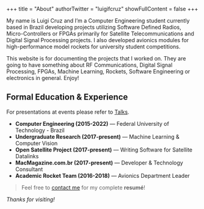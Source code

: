 +++
title = "About"
authorTwitter = "luigifcruz"
showFullContent = false
+++

My name is Luigi Cruz and I’m a Computer Engineering student currently based in Brazil developing projects utilizing Software Defined Radios, Micro-Controllers or FPGAs primarily for Satellite Telecommunications and Digital Signal Processing projects. I also developed avionics modules for high-performance model rockets for university student competitions.

This website is for documenting the projects that I worked on. They are going to have something about RF Communications, Digital Signal Processing, FPGAs, Machine Learning, Rockets, Software Engineering or electronics in general. Enjoy!

## Formal Education & Experience
For presentations at events please refer to [Talks](/talks).

- **Computer Engineering (2015-2022)** &mdash; Federal University of Technology - Brazil
- **Undergraduate Research (2017-present)** &mdash; Machine Learning & Computer Vision
- **Open Satellite Project (2017-present)** &mdash; Writing Software for Satellite Datalinks
- **MacMagazine.com.br (2017-present)** &mdash; Developer & Technology Consultant
- **Academic Rocket Team (2016-2018)** &mdash; Avionics Department Leader

> Feel free to [contact me](/contact) for my complete **resumé**!

*Thanks for visiting!*
